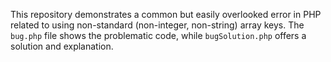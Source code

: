 This repository demonstrates a common but easily overlooked error in PHP related to using non-standard (non-integer, non-string) array keys.  The `bug.php` file shows the problematic code, while `bugSolution.php` offers a solution and explanation.
